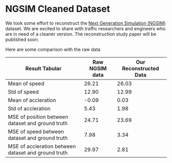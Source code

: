 # NGSIM Cleaned Dataset

We took some effort to reconstruct the [Next Generation Simulation (NGSIM)](https://ops.fhwa.dot.gov/trafficanalysistools/ngsim.htm) dataset. We are excited to share with traffic researchers and engineers who are in need of a cleaner version. The reconstruction study paper will be published soon.

Here are some comparison with the raw data

Result Tabular | Raw NGSIM data | Our Reconstructed Data 
--- | --- | --- |
Mean of speed | 26.21 | 26.03
Std of speed | 12.90 | 12.99
Mean of accleration | -0.09 | 0.03
Std of accleration | 5.43 | 1.98
MSE of position between dataset and ground truth | 24.71 | 23.69
MSE of speed between dataset and ground truth  | 7.98 | 3.34
MSE of accleration between dataset and ground truth  | 29.97 | 2.81
